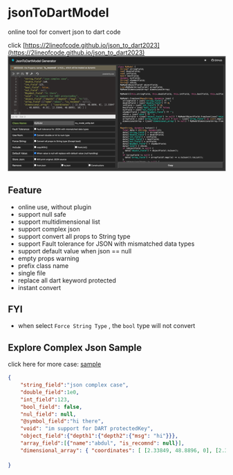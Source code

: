 # jsonToDartModel

online tool for convert json to dart code

click [https://2lineofcode.github.io/json_to_dart2023](https://2lineofcode.github.io/json_to_dart2023)
![reademe](img/image.png)

## Feature
- online use, without plugin
- support null safe
- support multidimensional list
- support complex json
- support convert all props to String type
- support Fault tolerance for JSON with mismatched data types
- support default value when json == null
- empty props warning
- prefix class name
- single file
- replace all dart keyword protected
- instant convert

## FYI
- when select `Force String Type` , the `bool` type will not convert

## Explore Complex Json Sample
click here for more case: [sample](https://github.com/aditgpt/json_to_dart2023/tree/gh-pages/sample)
```json
{
    "string_field":"json complex case",
    "double_field":1e0,
    "int_field":123,
    "bool_field": false,
    "nul_field": null,
    "@symbol_field":"hi there",
    "void": "im support for DART protectedKey",
    "object_field":{"depth1":{"depth2":{"msg": "hi"}}},
    "array_field":[{"name":"abdul", "is_recomnd": null}],
    "dimensional_array": { "coordinates": [ [2.33849, 48.8896, 0], [2.33847, 48.88955, -0.33], [2.33846, 48.88951, 10] ] }
    
}
```

